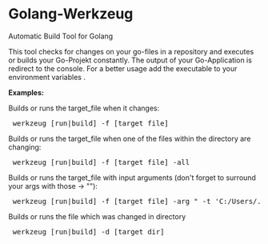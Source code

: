# Golang-Werkzeug
Automatic Build Tool for Golang 

This tool checks for changes on your go-files in a repository and executes or builds your Go-Projekt constantly. The output of your Go-Application is redirect to the console. For a better usage add the executable to your environment variables .

<b>Examples:</b>

Builds or runs the target_file when it changes: <br>
<pre> werkzeug [run|build] -f [target_file] </pre>

Builds or runs the target_file when one of the files within the directory are changing:<br>
<pre> werkzeug [run|build] -f [target_file] -all </pre>

Builds or runs the target_file with input arguments (don't forget to surround your args with those -> ""):<br>
<pre> werkzeug [run|build] -f [target_file] -arg " -t 'C:/Users/...' " </pre>

Builds or runs the file which was changed in directory <br> 
<pre> werkzeug [run|build] -d [target_dir] </pre>








